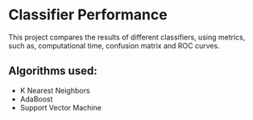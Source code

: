 # Classifier Performance

This project compares the results of different classifiers, using metrics, such as, computational time, confusion matrix and ROC curves.

## Algorithms used:
- K Nearest Neighbors
- AdaBoost
- Support Vector Machine

